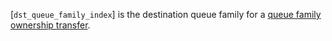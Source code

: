 [`dst_queue_family_index`] is the destination queue family for a
[queue family ownership transfer](https://www.khronos.org/registry/vulkan/specs/1.3-extensions/html/vkspec.html#synchronization-queue-transfers).